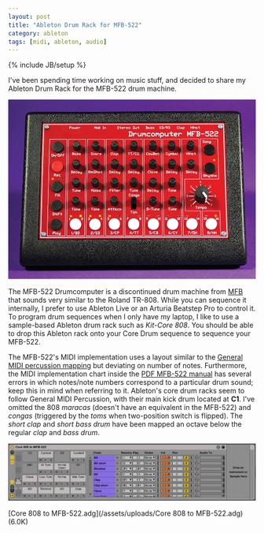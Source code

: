 ```yaml
---
layout: post
title: "Ableton Drum Rack for MFB-522"
category: ableton
tags: [midi, ableton, audio]
---
```

{% include JB/setup %}

I've been spending time working on music stuff, and decided to share my Ableton Drum Rack for the MFB-522 drum machine.

<img src="/assets/images/MFB-522.jpg" alt="MFB-522 Drumcomputer">

The MFB-522 Drumcomputer is a discontinued drum machine from [MFB](http://mfberlin.de/) that sounds very similar to the Roland TR-808.
While you can sequence it internally, I prefer to use Ableton Live or an Arturia Beatstep Pro to control it.
To program drum sequences when I only have my laptop, I like to use a sample-based Ableton drum rack such as *Kit-Core 808*.
You should be able to drop this Ableton rack onto your Core Drum sequence to sequence your MFB-522.

The MFB-522's MIDI implementation uses a layout similar to the [General MIDI percussion mapping](https://en.wikipedia.org/wiki/General_MIDI#Percussion) but deviating on number of notes.
Furthermore, the MIDI implementation chart inside the [PDF MFB-522 manual](http://mfberlin.de/wp-content/uploads/mfb-522_english.pdf)
 has several errors in which notes/note numbers correspond to a particular drum sound; keep this in mind when referring to it.
Ableton's core drum racks seem to follow General MIDI Percussion, with their main kick drum located at **C1**.
I've omitted the 808 *maracas* (doesn't have an equivalent in the MFB-522) and *congas* (triggered by the *toms* when two-position switch is flipped).
The *short clap* and *short bass drum* have been mapped an octave below the regular *clap* and *bass drum*.

<img src="/assets/images/Core 808 to MFB-522.png" alt="Core 808 to MFB-522">

[Core 808 to MFB-522.adg](/assets/uploads/Core 808 to MFB-522.adg) (6.0K)
